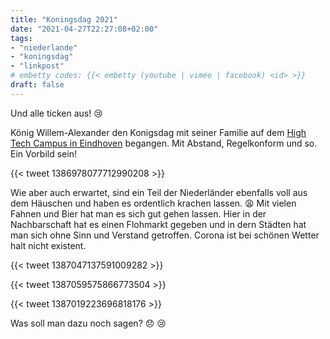 ```yaml
---
title: "Koningsdag 2021"
date: "2021-04-27T22:27:08+02:00"
tags: 
- "niederlande"
- "koningsdag"
- "linkpost"
# embetty codes: {{< embetty (youtube | vimeo | facebook) <id> >}} 
draft: false
---
```


Und alle ticken aus! :cry:

König Willem-Alexander den Konigsdag mit seiner Familie auf dem [High Tech Campus in Eindhoven](https://www.koninklijkhuis.nl/agenda/2021/04/27/koningsdag-2021) begangen. Mit Abstand, Regelkonform und so. Ein Vorbild sein! 

{{< tweet 1386978077712990208 >}}

Wie aber auch erwartet, sind ein Teil der Niederländer ebenfalls voll aus dem Häuschen und haben es ordentlich krachen lassen. :weary: Mit vielen Fahnen und Bier hat man es sich gut gehen lassen. Hier in der Nachbarschaft hat es einen Flohmarkt gegeben und in dern Städten hat man sich ohne Sinn und Verstand getroffen. Corona ist bei schönen Wetter halt nicht existent. 

{{< tweet 1387047137591009282 >}}

{{< tweet 1387059575866773504 >}}

{{< tweet 1387019223696818176 >}}

Was soll man dazu noch sagen? :disappointed: :cry:


<!--more-->
